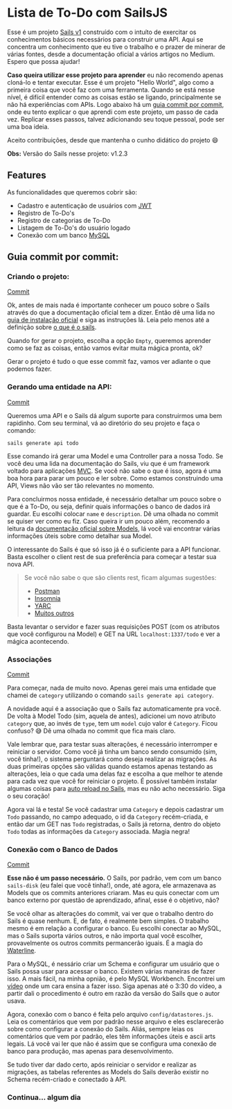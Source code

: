 # Lista de To-Do com SailsJS

Esse é um projeto [Sails v1](https://sailsjs.com) construído com o intuíto de exercitar os conhecimentos básicos necessários para construir uma API. Aqui se concentra um conhecimento que eu tive o trabalho e o prazer de minerar de várias fontes, desde a documentação oficial a vários artigos no Medium. Espero que possa ajudar!

**Caso queira utilizar esse projeto para aprender** eu não recomendo apenas cloná-lo e tentar executar. Esse é um projeto "Hello World", algo como a primeira coisa que você faz com uma ferramenta. Quando se está nesse nível, é difícil entender como as coisas estão se ligando, principalmente se não há experiências com APIs. Logo abaixo há um [guia commit por commit](#Guia%20commit%20por%20commit), onde eu tento explicar o que aprendi com este projeto, um passo de cada vez. Replicar esses passos, talvez adicionando seu toque pessoal, pode ser uma boa ideia.

Aceito contribuições, desde que mantenha o cunho didático do projeto :smile:

**Obs:** Versão do Sails nesse projeto: v1.2.3

## Features

As funcionalidades que queremos cobrir são:

- Cadastro e autenticação de usuários com [JWT](https://jwt.io/)
- Registro de To-Do's
- Registro de categorias de To-Do
- Listagem de To-Do's do usuário logado
- Conexão com um banco [MySQL](https://www.mysql.com/)

## Guia commit por commit:

### Criando o projeto:

[Commit](https://github.com/filipetoyoshima/sails-todoList/commit/1375461c696467d688035653c21685e65c20b601)

Ok, antes de mais nada é importante conhecer um pouco sobre o Sails através do que a documentação oficial tem a dizer. Então dê uma lida no [guia de instalação oficial](https://sailsjs.com/get-started) e siga as instruções lá. Leia pelo menos até a definição sobre [o que é o sails](https://sailsjs.com/whats-that).

Quando for gerar o projeto, escolha a opção `Empty`, queremos aprender como se faz as coisas, então vamos evitar muita mágica pronta, ok?

Gerar o projeto é tudo o que esse commit faz, vamos ver adiante o que podemos fazer.

### Gerando uma entidade na API: 

[Commit](https://github.com/filipetoyoshima/sails-todoList/commit/ea4a15b6693bfce7b24f207c24b5570f86d1979f)

Queremos uma API e o Sails dá algum suporte para construirmos uma bem rapidinho. Com seu terminal, vá ao diretório do seu projeto e faça o comando:
```
sails generate api todo
```
Esse comando irá gerar uma Model e uma Controller para a nossa Todo. Se você deu uma lida na documentação do Sails, viu que é um framework voltado para aplicações [MVC](https://pt.wikipedia.org/wiki/MVC). Se você não sabe o que é isso, agora é uma boa hora para parar um pouco e ler sobre. Como estamos construindo uma API, Views não vão ser tão relevantes no momento.

Para concluirmos nossa entidade, é necessário detalhar um pouco sobre o que é a To-Do, ou seja, definir quais informações o banco de dados irá guardar. Eu escolhi colocar `name` e `description`. Dê uma olhada no commit se quiser ver como eu fiz. Caso queira ir um pouco além, recomendo a leitura da [documentação oficial sobre Models](https://sailsjs.com/documentation/concepts/models-and-orm/attributes), lá você vai encontrar várias informações úteis sobre como detalhar sua Model.

O interessante do Sails é que só isso já é o suficiente para a API funcionar. Basta escolher o client rest de sua preferência para começar a testar sua nova API.

> Se você não sabe o que são clients rest, ficam algumas sugestões:
>
> - [Postman](https://www.getpostman.com/)
> - [Insomnia](https://insomnia.rest/)
> - [YARC](https://yet-another-rest-client.com/)
> - [Muitos outros](https://medium.com/@alicealdaine/top-10-api-testing-tools-rest-soap-services-5395cb03cfa9)

Basta levantar o servidor e fazer suas requisições POST (com os atributos que você configurou na Model) e GET na URL `localhost:1337/todo` e ver a mágica acontecendo.

### Associações

[Commit](https://github.com/filipetoyoshima/sails-todoList/commit/06ae793120fa23bd90e96cc55978b2df2934eaf7)

Para começar, nada de muito novo. Apenas gerei mais uma entidade que chamei de `category` utilizando o comando `sails generate api category`.

A novidade aqui é a associação que o Sails faz automaticamente pra você. De volta à Model Todo (sim, aquela de antes), adicionei um novo atributo `category` que, ao invés de `type`, tem um `model` cujo valor é `Category`. Ficou confuso? :sweat_smile: Dê uma olhada no commit que fica mais claro.

Vale lembrar que, para testar suas alterações, é necessário interromper e reiniciar o servidor. Como você já tinha um banco sendo consumido (sim, você tinha!), o sistema perguntará como deseja realizar as migrações. As duas primeiras opções são válidas quando estamos apenas testando as alterações, leia o que cada uma delas faz e escolha a que melhor te atende para cada vez que você for reiniciar o projeto. É possível também instalar algumas coisas para [auto reload no Sails](https://stackoverflow.com/questions/18687818/auto-reloading-a-sails-js-app-on-code-changes), mas eu não acho necessário. Siga o seu coração!

Agora vai lá e testa! Se você cadastrar uma `Category` e depois cadastrar um `Todo` passando, no campo adequado, o id da `Category` recém-criada, e então dar um GET nas `Todo` registradas, o Sails já retorna, dentro do objeto `Todo` todas as informações da `Category` associada. Magia negra!

### Conexão com o Banco de Dados

[Commit](https://github.com/filipetoyoshima/sails-todoList/commit/b8c6ef536b3d3202505dd79801dc349a2928245f)

**Esse não é um passo necessário.** O Sails, por padrão, vem com um banco `sails-disk` (eu falei que você tinha!), onde, até agora, ele armazenava as Models que os commits anteriores criaram. Mas eu quis conectar com um banco externo por questão de aprendizado, afinal, esse é o objetivo, não?

Se você olhar as alterações do commit, vai ver que o trabalho dentro do Sails é quase nenhum. E, de fato, é realmente bem simples. O trabalho mesmo é em relação a configurar o banco. Eu escolhi conectar ao MySQL, mas o Sails suporta vários outros, e não importa qual você escolher, provavelmente os outros commits permancerão iguais. É a magia do [Waterline](https://sailsjs.com/documentation/reference/waterline-orm).

Para o MySQL, é nessário criar um Schema e configurar um usuário que o Sails possa usar para acessar o banco. Existem várias maneiras de fazer isso. A mais fácil, na minha opnião, é pelo MySQL Workbench. Encontrei um [vídeo](https://www.youtube.com/watch?v=xfWDngbbMnE) onde um cara ensina a fazer isso. Siga apenas até o 3:30 do vídeo, a partir dali o procedimento é outro em razão da versão do Sails que o autor usava.

Agora, conexão com o banco é feita pelo arquivo `config/datastores.js`. Leia os comentários que vem por padrão nesse arquivo e eles esclarecerão sobre como configurar a conexão do Sails. Aliás, sempre leias os comentários que vem por padrão, eles têm informações úteis e ascii arts legais. Lá você vai ler que não é assim que se configura uma conexão de banco para produção, mas apenas para desenvolvimento.

Se tudo tiver dar dado certo, após reiniciar o servidor e realizar as migrações, as tabelas referentes as Models do Sails deverão existir no Schema recém-criado e conectado à API.

### Continua... algum dia

<!-- ### Links

+ [Sails framework documentation](https://sailsjs.com/get-started)
+ [Version notes / upgrading](https://sailsjs.com/documentation/upgrading)
+ [Deployment tips](https://sailsjs.com/documentation/concepts/deployment)
+ [Community support options](https://sailsjs.com/support)
+ [Professional / enterprise options](https://sailsjs.com/enterprise)


### Version info

This app was originally generated on Fri Nov 22 2019 08:32:39 GMT-0200 (Brasilia Summer Time) using Sails v1.2.3. -->

<!-- Internally, Sails used [`sails-generate@1.16.13`](https://github.com/balderdashy/sails-generate/tree/v1.16.13/lib/core-generators/new). -->



<!--
Note:  Generators are usually run using the globally-installed `sails` CLI (command-line interface).  This CLI version is _environment-specific_ rather than app-specific, thus over time, as a project's dependencies are upgraded or the project is worked on by different developers on different computers using different versions of Node.js, the Sails dependency in its package.json file may differ from the globally-installed Sails CLI release it was originally generated with.  (Be sure to always check out the relevant [upgrading guides](https://sailsjs.com/upgrading) before upgrading the version of Sails used by your app.  If you're stuck, [get help here](https://sailsjs.com/support).)
-->

